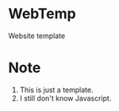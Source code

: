 # WebTemp

Website template

# Note
 1. This is just a template.
 2. I still don't know Javascript.



